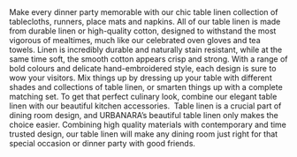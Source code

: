  

Make every dinner party memorable with our chic table linen collection of tablecloths, runners, place mats and napkins. All of our table linen is made from durable linen or high-quality cotton, designed to withstand the most vigorous of mealtimes, much like our celebrated oven gloves and tea towels. Linen is incredibly durable and naturally stain resistant, while at the same time soft, the smooth cotton appears crisp and strong. With a range of bold colours and delicate hand-embroidered style, each design is sure to wow your visitors. Mix things up by dressing up your table with different shades and collections of table linen, or smarten things up with a complete matching set. To get that perfect culinary look, combine our elegant table linen with our beautiful kitchen accessories.  Table linen is a crucial part of dining room design, and URBANARA’s beautiful table linen only makes the choice easier. Combining high quality materials with contemporary and time trusted design, our table linen will make any dining room just right for that special occasion or dinner party with good friends. 
